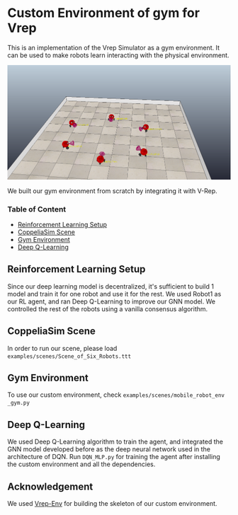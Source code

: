# Custom Environment of gym for Vrep
This is an implementation of the Vrep Simulator as a gym environment. It can be used to make robots learn interacting with the physical environment.

<p>
<img src="consensus_graph1.PNG" width="1000" >
</p>

We built our gym environment from scratch by integrating it with V-Rep.

### Table of Content

- [Reinforcement Learning Setup](#Reinforcement%20Learning%20Setup)
- [CoppeliaSim Scene](#CoppeliaSim%20Scene)
- [Gym Environment](#Gym%20Environment)
- [Deep Q-Learning](#Deep%20Q-Learning)

## Reinforcement Learning Setup
Since our deep learning model is decentralized, it's sufficient to build 1 model and train it for one robot and use it for the rest. We used Robot1 as our RL agent,
and ran Deep Q-Learning to improve our GNN model. We controlled the rest of the robots using a vanilla consensus algorithm.

## CoppeliaSim Scene
In order to run our scene, please load `examples/scenes/Scene_of_Six_Robots.ttt`

## Gym Environment
To use our custom environment, check `examples/scenes/mobile_robot_env _gym.py`

## Deep Q-Learning
We used Deep Q-Learning algorithm to train the agent, and integrated the GNN model developed before as the deep neural network used in the architecture of  DQN. 
Run `DQN_MLP.py` for training the agent after installing the custom environment and all the dependencies.

## Acknowledgement

We used [Vrep-Env](https://github.com/ycps/vrep-env#vrepcartpole-v0) for building the skeleton of our custom environment.